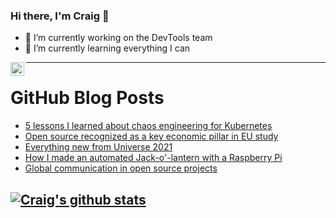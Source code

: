 ### Hi there, I'm Craig 👋

<!--
**CraigTeelFugro/CraigTeelFugro** is a ✨ _special_ ✨ repository because its `README.md` (this file) appears on your GitHub profile.

Here are some ideas to get you started:
-->

- 🔭 I’m currently working on the DevTools team
- 🌱 I’m currently learning everything I can

[<img align="left" alt="Craig Teel | LinkedIn" width="22px" src="https://cdn.jsdelivr.net/npm/simple-icons@v3/icons/linkedin.svg" />][linkedin]

---

# GitHub Blog Posts

<!-- BLOG-POST-LIST:START -->
- [5 lessons I learned about chaos engineering for Kubernetes](https://opensource.com/article/21/10/chaos-engineering-kubernetes-ebook)
- [Open source recognized as a key economic pillar in EU study](https://opensource.com/article/21/10/open-source-eu-economy)
- [Everything new from Universe 2021](https://github.blog/2021-10-27-everything-new-from-universe-2021/)
- [How I made an automated Jack-o&#039;-lantern with a Raspberry Pi](https://opensource.com/article/21/10/halloween-raspberry-pi)
- [Global communication in open source projects](https://opensource.com/article/21/10/global-communication-open-source)
<!-- BLOG-POST-LIST:END -->

## [![Craig's github stats](https://github-readme-stats.vercel.app/api?username=craigteelfugro)](https://github.com/anuraghazra/github-readme-stats)


[linkedin]: https://linkedin.com/in/craig-teel-b8786771

